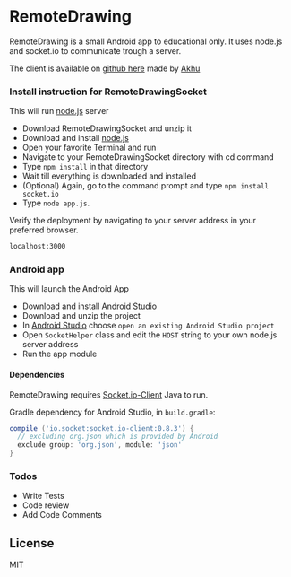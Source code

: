 # RemoteDrawing

RemoteDrawing is a small Android app to educational only.
It uses node.js and socket.io to communicate trough a server.

The client is available on [github here][RemDrawSock] made by [Akhu]

### Install instruction for RemoteDrawingSocket

This will run [node.js] server

  - Download RemoteDrawingSocket and unzip it
  - Download and install [node.js]
  - Open your favorite Terminal and run
  - Navigate to your RemoteDrawingSocket directory with cd command
  - Type `npm install` in that directory
  - Wait till everything is downloaded and installed
  - (Optional) Again, go to the command prompt and type `npm install socket.io`
  - Type `node app.js`. 

  Verify the deployment by navigating to your server address in your preferred browser.

```sh
localhost:3000
```

### Android app

This will launch the Android App 

  - Download  and install [Android Studio]
  - Download and unzip the project
  - In [Android Studio] choose `open an existing Android Studio project`
  - Open `SocketHelper` class and edit the `HOST` string to your own node.js server address
  - Run the app module

#### Dependencies

RemoteDrawing requires [Socket.io-Client][Socket.io-Java] Java to run.

Gradle dependency for Android Studio, in `build.gradle`:

```groovy
compile ('io.socket:socket.io-client:0.8.3') {
  // excluding org.json which is provided by Android
  exclude group: 'org.json', module: 'json'
}
```

### Todos

 - Write Tests
 - Code review
 - Add Code Comments

License
----

MIT

   [node.js]: <https://nodejs.org>
   [RemDrawSock]: <https://github.com/Akhu/RemoteDrawingSocket>
   [Akhu]: <https://github.com/Akhu>
   [Android Studio]: <https://developer.android.com/studio/index.html>
   [Socket.io-Java]: <https://github.com/socketio/socket.io-client-java>
